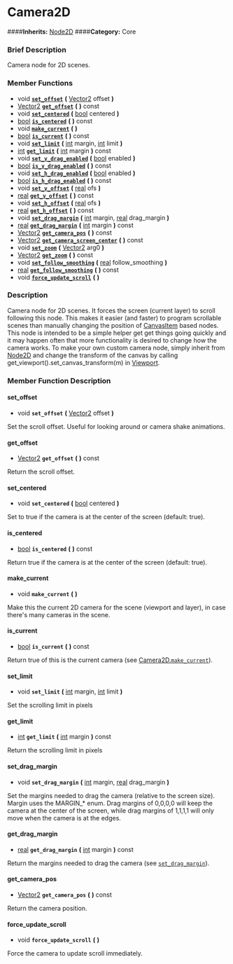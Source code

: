 #  Camera2D  
####**Inherits:** [Node2D](class_node2d)
####**Category:** Core

###  Brief Description  
Camera node for 2D scenes.

###  Member Functions 
  * void  **[`set_offset`](#set_offset)**  **(** [Vector2](class_vector2) offset  **)**
  * [Vector2](class_vector2)  **[`get_offset`](#get_offset)**  **(** **)** const
  * void  **[`set_centered`](#set_centered)**  **(** [bool](class_bool) centered  **)**
  * [bool](class_bool)  **[`is_centered`](#is_centered)**  **(** **)** const
  * void  **[`make_current`](#make_current)**  **(** **)**
  * [bool](class_bool)  **[`is_current`](#is_current)**  **(** **)** const
  * void  **[`set_limit`](#set_limit)**  **(** [int](class_int) margin, [int](class_int) limit  **)**
  * [int](class_int)  **[`get_limit`](#get_limit)**  **(** [int](class_int) margin  **)** const
  * void  **[`set_v_drag_enabled`](#set_v_drag_enabled)**  **(** [bool](class_bool) enabled  **)**
  * [bool](class_bool)  **[`is_v_drag_enabled`](#is_v_drag_enabled)**  **(** **)** const
  * void  **[`set_h_drag_enabled`](#set_h_drag_enabled)**  **(** [bool](class_bool) enabled  **)**
  * [bool](class_bool)  **[`is_h_drag_enabled`](#is_h_drag_enabled)**  **(** **)** const
  * void  **[`set_v_offset`](#set_v_offset)**  **(** [real](class_real) ofs  **)**
  * [real](class_real)  **[`get_v_offset`](#get_v_offset)**  **(** **)** const
  * void  **[`set_h_offset`](#set_h_offset)**  **(** [real](class_real) ofs  **)**
  * [real](class_real)  **[`get_h_offset`](#get_h_offset)**  **(** **)** const
  * void  **[`set_drag_margin`](#set_drag_margin)**  **(** [int](class_int) margin, [real](class_real) drag_margin  **)**
  * [real](class_real)  **[`get_drag_margin`](#get_drag_margin)**  **(** [int](class_int) margin  **)** const
  * [Vector2](class_vector2)  **[`get_camera_pos`](#get_camera_pos)**  **(** **)** const
  * [Vector2](class_vector2)  **[`get_camera_screen_center`](#get_camera_screen_center)**  **(** **)** const
  * void  **[`set_zoom`](#set_zoom)**  **(** [Vector2](class_vector2) arg0  **)**
  * [Vector2](class_vector2)  **[`get_zoom`](#get_zoom)**  **(** **)** const
  * void  **[`set_follow_smoothing`](#set_follow_smoothing)**  **(** [real](class_real) follow_smoothing  **)**
  * [real](class_real)  **[`get_follow_smoothing`](#get_follow_smoothing)**  **(** **)** const
  * void  **[`force_update_scroll`](#force_update_scroll)**  **(** **)**

###  Description  
Camera node for 2D scenes. It forces the screen (current layer) to scroll following this node. This makes it easier (and faster) to program scrollable scenes than manually changing the position of [CanvasItem](class_canvasitem) based nodes.
	This node is intended to be a simple helper get get things going quickly
	and it may happen often that more functionality is desired to change
	how the camera works. To make your own custom camera node, simply
	inherit from [Node2D](class_node2d) and change the transform of the canvas by
	calling get_viewport().set_canvas_transform(m) in [Viewport](class_viewport).

###  Member Function Description  

#### <a name="set_offset">set_offset</a>
  * void  **`set_offset`**  **(** [Vector2](class_vector2) offset  **)**

Set the scroll offset. Useful for looking around or
			camera shake animations.

#### <a name="get_offset">get_offset</a>
  * [Vector2](class_vector2)  **`get_offset`**  **(** **)** const

Return the scroll offset.

#### <a name="set_centered">set_centered</a>
  * void  **`set_centered`**  **(** [bool](class_bool) centered  **)**

Set to true if the camera is at the center of the screen (default: true).

#### <a name="is_centered">is_centered</a>
  * [bool](class_bool)  **`is_centered`**  **(** **)** const

Return true if the camera is at the center of the screen (default: true).

#### <a name="make_current">make_current</a>
  * void  **`make_current`**  **(** **)**

Make this the current 2D camera for the scene (viewport and layer), in case there's many cameras in the scene.

#### <a name="is_current">is_current</a>
  * [bool](class_bool)  **`is_current`**  **(** **)** const

Return true of this is the current camera (see [Camera2D.`make_current`](camera2d#make_current)).

#### <a name="set_limit">set_limit</a>
  * void  **`set_limit`**  **(** [int](class_int) margin, [int](class_int) limit  **)**

Set the scrolling limit in pixels

#### <a name="get_limit">get_limit</a>
  * [int](class_int)  **`get_limit`**  **(** [int](class_int) margin  **)** const

Return the scrolling limit in pixels

#### <a name="set_drag_margin">set_drag_margin</a>
  * void  **`set_drag_margin`**  **(** [int](class_int) margin, [real](class_real) drag_margin  **)**

Set the margins needed to drag the camera (relative to the screen size). Margin uses the MARGIN_* enum.  Drag margins of 0,0,0,0 will keep the camera at the center of the screen, while drag margins of 1,1,1,1 will only move when the camera is at the edges.

#### <a name="get_drag_margin">get_drag_margin</a>
  * [real](class_real)  **`get_drag_margin`**  **(** [int](class_int) margin  **)** const

Return the margins needed to drag the camera (see [`set_drag_margin`](#set_drag_margin)).

#### <a name="get_camera_pos">get_camera_pos</a>
  * [Vector2](class_vector2)  **`get_camera_pos`**  **(** **)** const

Return the camera position.

#### <a name="force_update_scroll">force_update_scroll</a>
  * void  **`force_update_scroll`**  **(** **)**

Force the camera to update scroll immediately.
